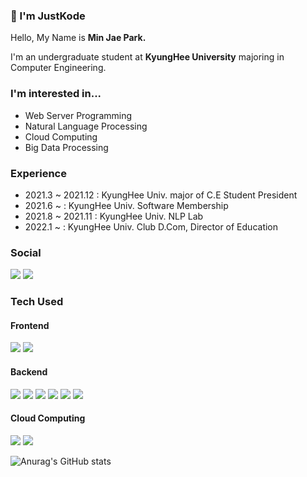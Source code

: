 ### 👋 I'm JustKode
Hello, My Name is **Min Jae Park.**

I'm an undergraduate student at **KyungHee University** majoring in Computer Engineering.

### I'm interested in...
- Web Server Programming
- Natural Language Processing
- Cloud Computing
- Big Data Processing

### Experience
- 2021.3 ~ 2021.12 : KyungHee Univ. major of C.E Student President
- 2021.6 ~ : KyungHee Univ. Software Membership
- 2021.8 ~ 2021.11 : KyungHee Univ. NLP Lab
- 2022.1 ~ : KyungHee Univ. Club D.Com, Director of Education

### Social
<a href="https://justkode.kr/" target="_blank"><img src="https://img.shields.io/badge/Tech%20Blog-4A86CF?style=flat-square&logo=HomeAdvisor&logoColor=ffffff"/></a>
<a href="https://www.instagram.com/just.kode/" target="_blank"><img src="https://img.shields.io/badge/Instagram-E4405F?style=flat-square&logo=Instagram&logoColor=ffffff"/></a>

### Tech Used
#### Frontend
<a><img src="https://img.shields.io/badge/React-61DAFB?style=flat-square&logo=React&logoColor=000000"/></a>
<a><img src="https://img.shields.io/badge/TypeScript-3178C6?style=flat-square&logo=TypeScript&logoColor=ffffff"/></a>

#### Backend
<a><img src="https://img.shields.io/badge/Django-092E20?style=flat-square&logo=Django&logoColor=ffffff"/></a>
<a><img src="https://img.shields.io/badge/Node.js-339933?style=flat-square&logo=Node.js&logoColor=ffffff"/></a>
<a><img src="https://img.shields.io/badge/Flask-000000?style=flat-square&logo=Flask&logoColor=ffffff"/></a>
<a><img src="https://img.shields.io/badge/Spring-6DB33F?style=flat-square&logo=Spring&logoColor=ffffff"/></a>
<a><img src="https://img.shields.io/badge/MySQL-4479A1?style=flat-square&logo=MySQL&logoColor=ffffff"/></a>
<a><img src="https://img.shields.io/badge/PyTorch-EE4C2C?style=flat-square&logo=PyTorch&logoColor=ffffff"/></a>

#### Cloud Computing
<a><img src="https://img.shields.io/badge/Docker-2496ED?style=flat-square&logo=Docker&logoColor=ffffff"/></a>
<a><img src="https://img.shields.io/badge/Amazon%20AWS-232F3E?style=flat-square&logo=Amazon%20AWS&logoColor=ffffff"/></a>

![Anurag's GitHub stats](https://github-readme-stats.vercel.app/api?username=JustKode&show_icons=true&theme=react)

